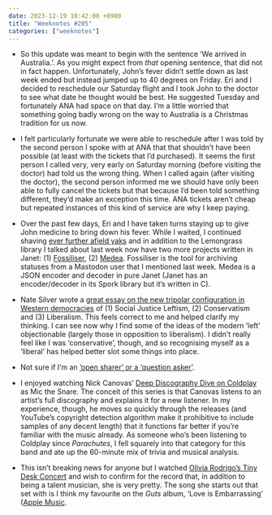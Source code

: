 ```yaml
---
date: 2023-12-19 10:42:00 +0900
title: "Weeknotes #205"
categories: ["weeknotes"]
---
```


- So this update was meant to begin with the sentence ‘We arrived in Australia.’. As you might expect from _that_ opening sentence, that did not in fact happen. Unfortunately, John’s fever didn’t settle down as last week ended but instead jumped up to 40 degrees on Friday. Eri and I decided to reschedule our Saturday flight and I took John to the doctor to see what date he thought would be best. He suggested Tuesday and fortunately ANA had space on that day. I’m a little worried that something going badly wrong on the way to Australia is a Christmas tradition for us now.

- I felt particularly fortunate we were able to reschedule after I was told by the second person I spoke with at ANA that that shouldn’t have been possible (at least with the tickets that I’d purchased). It seems the first person I called very, very early on Saturday morning (before visiting the doctor) had told us the wrong thing. When I called again (after visiting the doctor), the second person informed me we should have only been able to fully cancel the tickets but that because I’d been told something different, they’d make an exception this time. ANA tickets aren’t cheap but repeated instances of this kind of service are why I keep paying.

- Over the past few days, Eri and I have taken turns staying up to give John medicine to bring down his fever. While I waited, I continued shaving [ever further afield yaks](https://updates.inqk.net/post/1702364220.html) and in addition to the Lemongrass library I talked about last week now have two more projects written in Janet: (1) [Fossiliser](https://github.com/pyrmont/fossiliser), (2) [Medea](https://github.com/pyrmont/medea). Fossiliser is the tool for archiving statuses from a Mastodon user that I mentioned last week. Medea is a JSON encoder and decoder in pure Janet (Janet has an encoder/decoder in its Spork library but it’s written in C).

- Nate Silver wrote a [great essay on the new tripolar configuration in Western democracies](https://www.natesilver.net/p/why-liberalism-and-leftism-are-increasingly) of (1) Social Justice Leftism, (2) Conservatism and (3) Liberalism. This feels correct to me and helped clarify my thinking. I can see now why I find some of the ideas of the modern ‘left’ objectionable (largely those in opposition to liberalism). I didn’t really feel like I was ‘conservative’, though, and so recognising myself as a ‘liberal’ has helped better slot some things into place.

- Not sure if I’m an [‘open sharer’ or a ‘question asker’](https://interblah.net/conversations-are-hard).

- I enjoyed watching Nick Canovas’ [Deep Discography Dive on Coldplay](https://www.youtube.com/watch?v=sl4EAJM5KJ0) as Mic the Snare. The conceit of this series is that Canovas listens to an artist’s full discography  and explains it for a new listener. In my experience, though, he moves so quickly through the releases (and YouTube’s copyright detection algorithm make it prohibitive to include samples of any decent length) that it functions far better if you’re familiar with the music already. As someone who’s been listening to Coldplay since _Parachutes_, I fell squarely into that category for this band and ate up the 60-minute mix of trivia and musical analysis.

- This isn’t breaking news for anyone but I watched [Olivia Rodrigo’s Tiny Desk Concert](https://www.youtube.com/watch?v=jmh3iruf4RA) and wish to confirm for the record that, in addition to being a talent musician, she is very pretty. The song she starts out that set with is I think my favourite on the _Guts_ album, ‘Love is Embarrassing’ ([Apple Music](https://music.apple.com/us/album/love-is-embarrassing/1694386825?i=1694386843).
